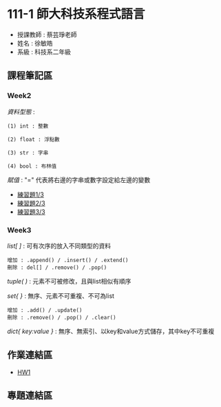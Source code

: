 # 111-1 師大科技系程式語言
+ 授課教師 : 蔡芸琤老師
+ 姓名 : 徐敏皓
+ 系級 : 科技系二年級
## 課程筆記區
### Week2
*資料型態* :

    (1) int : 整數
    
    (2) float : 浮點數
    
    (3) str : 字串
    
    (4) bool : 布林值
*賦值* : "=" 代表將右邊的字串或數字設定給左邊的變數
+ [練習題1/3](https://github.com/minhao920201/PL/blob/main/Week2/practice%201.ipynb)
+ [練習題2/3](https://github.com/minhao920201/PL/blob/main/Week2/practice%202.ipynb)
+ [練習題3/3](https://github.com/minhao920201/PL/blob/main/Week2/practice%203.ipynb)
### Week3
*list[ ]* : 可有次序的放入不同類型的資料

    增加 : .append() / .insert() / .extend()
    刪除 : del[] / .remove() / .pop()
*tuple( )* : 元素不可被修改，且與list相似有順序

*set{ }* : 無序、元素不可重複、不可為list

    增加 : .add() / .update()
    刪除 : .remove() / .pop() / .clear()
*dict{ key:value }* : 無序、無索引、以key和value方式儲存，其中key不可重複
## 作業連結區
+ [HW1](https://github.com/minhao920201/PL/blob/main/HW1/homework1.ipynb)
## 專題連結區
